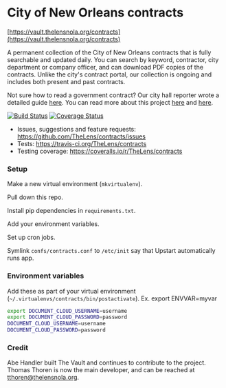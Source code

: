 # City of New Orleans contracts

[https://vault.thelensnola.org/contracts](https://vault.thelensnola.org/contracts)

A permanent collection of the City of New Orleans contracts that is fully searchable and updated daily. You can search by keyword, contractor, city department or company officer, and can download PDF copies of the contracts. Unlike the city's contract portal, our collection is ongoing and includes both present and past contracts.

Not sure how to read a government contract? Our city hall reporter wrote a detailed guide [here](http://thelensnola.org/2014/05/29/how-to-read-a-government-contract/). You can read more about this project [here](http://thelensnola.org/search-new-orleans-government-contracts/) and [here](http://thelensnola.org/2014/06/12/the-lens-launches-the-vault-to-bring-greater-openness-to-government-contracting/).

[![Build Status](https://travis-ci.org/TheLens/contracts.svg?branch=master)](https://travis-ci.org/TheLens/contracts) [![Coverage Status](https://coveralls.io/repos/TheLens/contracts/badge.svg)](https://coveralls.io/r/TheLens/contracts)

- Issues, suggestions and feature requests: https://github.com/TheLens/contracts/issues
- Tests: https://travis-ci.org/TheLens/contracts
- Testing coverage: https://coveralls.io/r/TheLens/contracts

### Setup

Make a new virtual environment (`mkvirtualenv`).

Pull down this repo.

Install pip dependencies in `requirements.txt`.

Add your environment variables.

Set up cron jobs.

Symlink `confs/contracts.conf` to `/etc/init` say that Upstart automatically runs app.

### Environment variables

Add these as part of your virtual environment (`~/.virtualenvs/contracts/bin/postactivate`). Ex. export ENVVAR=myvar

```bash
export DOCUMENT_CLOUD_USERNAME=username
export DOCUMENT_CLOUD_PASSWORD=password
DOCUMENT_CLOUD_USERNAME=username
DOCUMENT_CLOUD_PASSWORD=password
```

### Credit

Abe Handler built The Vault and continues to contribute to the project. Thomas Thoren is now the main developer, and can be reached at tthoren@thelensnola.org.
